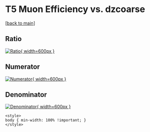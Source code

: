 # T5 Muon Efficiency vs. dzcoarse

[[back to main](./)]



## Ratio

[![Ratio](../mtv/var/T5_13_eff_dzcoarse.png){ width=600px }](../mtv/var/T5_13_eff_dzcoarse.pdf)

## Numerator

[![Numerator](../mtv/num/T5_13_eff_dzcoarse_num.png){ width=600px }](../mtv/num/T5_13_eff_dzcoarse_num.pdf)

## Denominator

[![Denominator](../mtv/den/T5_13_eff_dzcoarse_den.png){ width=600px }](../mtv/den/T5_13_eff_dzcoarse_den.pdf)


``` {=html}
<style>
body { min-width: 100% !important; }
</style>
```

